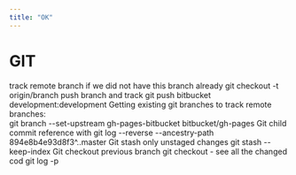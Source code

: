 ```yaml
---
title: "OK"
---
```


GIT
===
track remote branch if we did not have this branch already
    git checkout -t origin/branch
push branch and track
  git push bitbucket development:development
Getting existing git branches to track remote branches:  
  git branch --set-upstream gh-pages-bitbucket bitbucket/gh-pages 
Git child commit reference with
  git log --reverse --ancestry-path 894e8b4e93d8f3^..master
Git stash only unstaged changes
  git stash --keep-index
Git checkout previous branch
  git checkout -
see all the changed cod
git log -p
